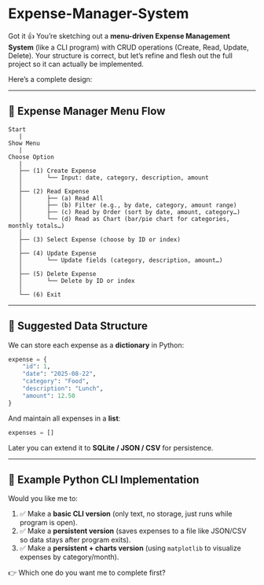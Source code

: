 # Expense-Manager-System

Got it 👍 You’re sketching out a **menu-driven Expense Management System** (like a CLI program) with CRUD operations (Create, Read, Update, Delete). Your structure is correct, but let’s refine and flesh out the full project so it can actually be implemented.

Here’s a complete design:

---

## 📌 Expense Manager Menu Flow

```
Start
   |
Show Menu
   |
Choose Option
   |
   ├── (1) Create Expense
   │       └── Input: date, category, description, amount
   │
   ├── (2) Read Expense
   │       ├── (a) Read All
   │       ├── (b) Filter (e.g., by date, category, amount range)
   │       ├── (c) Read by Order (sort by date, amount, category…)
   │       └── (d) Read as Chart (bar/pie chart for categories, monthly totals…)
   │
   ├── (3) Select Expense (choose by ID or index)
   │
   ├── (4) Update Expense
   │       └── Update fields (category, description, amount…)
   │
   ├── (5) Delete Expense
   │       └── Delete by ID or index
   │
   └── (6) Exit
```

---

## 📌 Suggested Data Structure

We can store each expense as a **dictionary** in Python:

```python
expense = {
    "id": 1,
    "date": "2025-08-22",
    "category": "Food",
    "description": "Lunch",
    "amount": 12.50
}
```

And maintain all expenses in a **list**:

```python
expenses = []
```

Later you can extend it to **SQLite / JSON / CSV** for persistence.

---

## 📌 Example Python CLI Implementation

Would you like me to:

1. ✅ Make a **basic CLI version** (only text, no storage, just runs while program is open).
2. ✅ Make a **persistent version** (saves expenses to a file like JSON/CSV so data stays after program exits).
3. ✅ Make a **persistent + charts version** (using `matplotlib` to visualize expenses by category/month).

👉 Which one do you want me to complete first?

